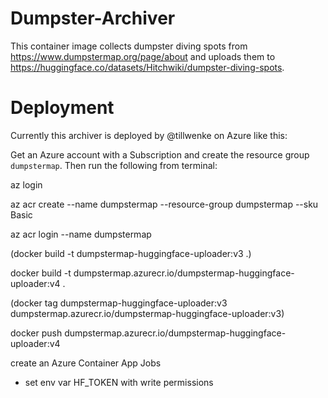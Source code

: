 # Dumpster-Archiver

This container image collects dumpster diving spots from https://www.dumpstermap.org/page/about and uploads them to https://huggingface.co/datasets/Hitchwiki/dumpster-diving-spots.

# Deployment

Currently this archiver is deployed by @tillwenke on Azure like this:

Get an Azure account with a Subscription and create the resource group `dumpstermap`. Then run the following from terminal:

az login       

az acr create --name dumpstermap --resource-group dumpstermap --sku Basic

az acr login --name dumpstermap  

(docker build -t dumpstermap-huggingface-uploader:v3 .)

docker build -t dumpstermap.azurecr.io/dumpstermap-huggingface-uploader:v4 .

(docker tag dumpstermap-huggingface-uploader:v3 dumpstermap.azurecr.io/dumpstermap-huggingface-uploader:v3)

docker push dumpstermap.azurecr.io/dumpstermap-huggingface-uploader:v4

create an Azure Container App Jobs

- set env var HF_TOKEN with write permissions
